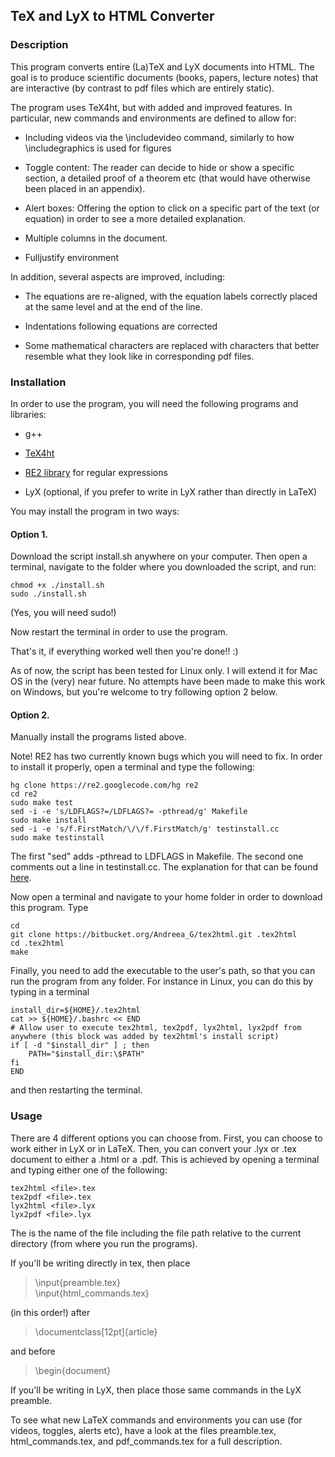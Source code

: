 ## TeX and LyX to HTML Converter

### Description 

This program converts entire (La)TeX and LyX documents into HTML. The goal is to produce scientific documents (books, papers, lecture notes) that are interactive (by contrast to pdf files which are entirely static).

The program uses TeX4ht, but with added and improved features. In particular, new commands and environments are defined to allow for:

- Including videos via the \includevideo command, similarly to how \includegraphics is used for figures

- Toggle content: The reader can decide to hide or show a specific section, a detailed proof of a theorem etc (that would have otherwise been placed in an appendix).

- Alert boxes: Offering the option to click on a specific part of the text (or equation) in order to see a more detailed explanation.

- Multiple columns in the document.

- Fulljustify environment

In addition, several aspects are improved, including:

- The equations are re-aligned, with the equation labels correctly placed at the same level and at the end of the line.

- Indentations following equations are corrected

- Some mathematical characters are replaced with characters that better resemble what they look like in corresponding pdf files.


### Installation

In order to use the program, you will need the following programs and libraries:

 - g++

 - [TeX4ht](http://access2science.com/latex/tutorial_txht.xhtml)

 - [RE2 library](https://code.google.com/p/re2/wiki/Install?tm=4) for regular expressions 

 - LyX (optional, if you prefer to write in LyX rather than directly in LaTeX)

You may install the program in two ways:

#### Option 1. 

Download the script install.sh anywhere on your computer. Then open a terminal, navigate to the folder where you downloaded the script, and run:

    chmod +x ./install.sh
    sudo ./install.sh
(Yes, you will need sudo!)

Now restart the terminal in order to use the program. 

That's it, if everything worked well then you're done!! :)

As of now, the script has been tested for Linux only. I will extend it for Mac OS in the (very) near future.
No attempts have been made to make this work on Windows, but you're welcome to try following option 2 below.


#### Option 2. 

Manually install the programs listed above.

Note! RE2 has two currently known bugs which you will need to fix. In order to install it properly, open a terminal and type the following:

    hg clone https://re2.googlecode.com/hg re2
    cd re2
    sudo make test
    sed -i -e 's/LDFLAGS?=/LDFLAGS?= -pthread/g' Makefile
    sudo make install
    sed -i -e 's/f.FirstMatch/\/\/f.FirstMatch/g' testinstall.cc
    sudo make testinstall

The first "sed" adds -pthread to LDFLAGS in Makefile. The second one comments out a line in testinstall.cc. The explanation for that can be found [here](https://code.google.com/p/re2/issues/detail?id=100).


Now open a terminal and navigate to your home folder in order to download this program. Type

    cd
    git clone https://bitbucket.org/Andreea_G/tex2html.git .tex2html
    cd .tex2html
    make

Finally, you need to add the executable to the user's path, so that you can run the program from any folder. For instance in Linux, you can do this by typing in a terminal

    install_dir=${HOME}/.tex2html
    cat >> ${HOME}/.bashrc << END
    # Allow user to execute tex2html, tex2pdf, lyx2html, lyx2pdf from anywhere (this block was added by tex2html's install script)
    if [ -d "$install_dir" ] ; then
        PATH="$install_dir:\$PATH"
    fi
    END

and then restarting the terminal.


### Usage

There are 4 different options you can choose from. First, you can choose to work either in LyX or in LaTeX. Then, you can convert your .lyx or .tex document to either a .html or a .pdf. This is achieved by opening a terminal and typing either one of the following:

    tex2html <file>.tex
    tex2pdf <file>.tex
    lyx2html <file>.lyx
    lyx2pdf <file>.lyx

The <file> is the name of the file including the file path relative to the current directory (from where you run the programs). 

 If you'll be writing directly in tex, then place 

>\input{preamble.tex}  
\input{html_commands.tex}

(in this order!) after  

>\documentclass[12pt]{article}  

 and before  

>\begin{document}

If you'll be writing in LyX, then place those same commands in the LyX preamble. 

To see what new LaTeX commands and environments you can use (for videos, toggles, alerts etc), have a look at the files preamble.tex, html_commands.tex, and pdf_commands.tex for a full description.

